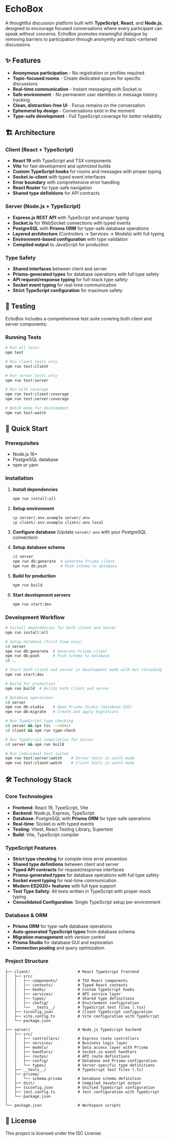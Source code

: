 # EchoBox

A thoughtful discussion platform built with **TypeScript**, **React**, and **Node.js**, designed to encourage focused conversations where every participant can speak without concerns. EchoBox promotes meaningful dialogue by removing barriers to participation through anonymity and topic-centered discussions.


## ✨ Features

- **Anonymous participation** - No registration or profiles required
- **Topic-focused rooms** - Create dedicated spaces for specific discussions
- **Real-time communication** - Instant messaging with Socket.io
- **Safe environment** - No permanent user identities or message history tracking
- **Clean, distraction-free UI** - Focus remains on the conversation
- **Ephemeral by design** - Conversations exist in the moment
- **Type-safe development** - Full TypeScript coverage for better reliability

## 🏗️ Architecture

### Client (React + TypeScript)
- **React 19** with TypeScript and TSX components
- **Vite** for fast development and optimized builds
- **Custom TypeScript hooks** for rooms and messages with proper typing
- **Socket.io-client** with typed event interfaces
- **Error boundary** with comprehensive error handling
- **React Router** for type-safe navigation
- **Shared type definitions** for API contracts

### Server (Node.js + TypeScript)
- **Express.js REST API** with TypeScript and proper typing
- **Socket.io** for WebSocket connections with typed events
- **PostgreSQL** with **Prisma ORM** for type-safe database operations
- **Layered architecture** (Controllers → Services → Models) with full typing
- **Environment-based configuration** with type validation
- **Compiled output** to JavaScript for production

### Type Safety
- **Shared interfaces** between client and server
- **Prisma-generated types** for database operations with full type safety
- **API request/response typing** for full-stack type safety
- **Socket event typing** for real-time communication
- **Strict TypeScript configuration** for maximum safety

## 🧪 Testing

EchoBox includes a comprehensive test suite covering both client and server components:

### Running Tests

```bash
# Run all tests
npm test

# Run client tests only
npm run test:client

# Run server tests only  
npm run test:server

# Run with coverage
npm run test:client:coverage
npm run test:server:coverage

# Watch mode for development
npm run test:watch
```

## 🚀 Quick Start

### Prerequisites
- Node.js 16+ 
- PostgreSQL database
- npm or yarn

### Installation

1. **Install dependencies**
   ```bash
   npm run install:all
   ```

2. **Setup environment**
   ```bash
   cp server/.env.example server/.env
   cp client/.env.example client/.env.local
   ```

3. **Configure database** (Update `server/.env` with your PostgreSQL connection)

4. **Setup database schema**
   ```bash
   cd server
   npm run db:generate  # Generate Prisma client
   npm run db:push      # Push schema to database
   ```

5. **Build for production**
   ```bash
   npm run build
   ```

5. **Start development servers**
   ```bash
   npm run start:dev
   ```

### Development Workflow
```bash
# Install dependencies for both client and server
npm run install:all

# Setup database (first time only)
cd server
npm run db:generate  # Generate Prisma client
npm run db:push      # Push schema to database
cd ..

# Start both client and server in development mode with hot reloading
npm run start:dev

# Build for production
npm run build  # Builds both client and server

# Database operations
cd server
npm run db:studio    # Open Prisma Studio (database GUI)
npm run db:migrate   # Create and apply migrations

# Run TypeScript type checking
cd server && npx tsc --noEmit
cd client && npm run type-check

# Run TypeScript compilation for server
cd server && npm run build

# Run individual test suites
npm run test:server:watch    # Server tests in watch mode
npm run test:client:watch    # Client tests in watch mode
```

## 🛠️ Technology Stack

### Core Technologies
- **Frontend**: React 19, TypeScript, Vite
- **Backend**: Node.js, Express, TypeScript
- **Database**: PostgreSQL with **Prisma ORM** for type-safe operations
- **Real-time**: Socket.io with typed events
- **Testing**: Vitest, React Testing Library, Supertest
- **Build**: Vite, TypeScript compiler

### TypeScript Features
- **Strict type checking** for compile-time error prevention
- **Shared type definitions** between client and server
- **Typed API contracts** for request/response interfaces
- **Prisma-generated types** for database operations with full type safety
- **Socket event typing** for real-time communication
- **Modern ES2020+ features** with full type support
- **Test Type Safety**: All tests written in TypeScript with proper mock typing
- **Consolidated Configuration**: Single TypeScript setup per environment

### Database & ORM
- **Prisma ORM** for type-safe database operations
- **Auto-generated TypeScript types** from database schema
- **Migration management** with version control
- **Prisma Studio** for database GUI and exploration
- **Connection pooling** and query optimization

### Project Structure

```
├── client/                     # React TypeScript frontend
│   ├── src/
│   │   ├── components/         # TSX React components
│   │   ├── contexts/           # Typed React contexts
│   │   ├── hooks/              # Custom TypeScript hooks
│   │   ├── services/           # API service layer
│   │   ├── types/              # Shared type definitions
│   │   ├── config/             # Environment configuration
│   │   └── __tests__/          # TypeScript test files (.tsx)
│   ├── tsconfig.json           # Client TypeScript configuration
│   ├── vite.config.ts          # Vite configuration with TypeScript
│   └── package.json
│
├── server/                     # Node.js TypeScript backend
│   ├── src/
│   │   ├── controllers/        # Express route controllers
│   │   ├── services/           # Business logic layer
│   │   ├── models/             # Data access layer with Prisma
│   │   ├── handlers/           # Socket.io event handlers
│   │   ├── routes/             # API route definitions
│   │   ├── config/             # Database and Prisma configuration
│   │   └── types/              # Server-specific type definitions
│   ├── __tests__/              # TypeScript test files (.ts)
│   ├── prisma/
│   │   └── schema.prisma       # Database schema definition
│   ├── dist/                   # Compiled JavaScript output
│   ├── tsconfig.json           # Unified TypeScript configuration
│   ├── jest.config.ts          # Jest configuration with TypeScript
│   └── package.json
│
└── package.json                # Workspace scripts
```

## 📄 License
This project is licensed under the ISC License.
